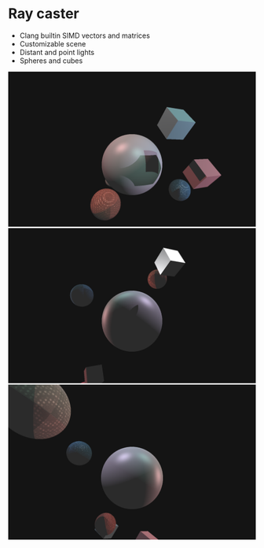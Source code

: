 # Ray caster

- Clang builtin SIMD vectors and matrices
- Customizable scene
- Distant and point lights
- Spheres and cubes

<img src="assets/screensoot.png" alt="example">

<img src="assets/screensoot2.png" alt="example">

<img src="assets/screensoot3.png" alt="example">

